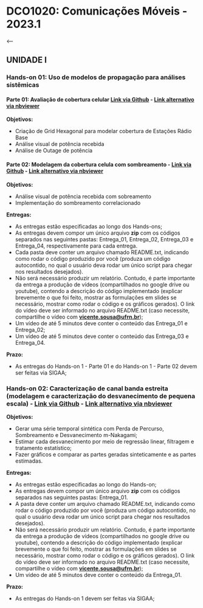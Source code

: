 # DCO1020: Comunicações Móveis - 2023.1

<--

## UNIDADE I

### Hands-on 01: Uso de modelos de propagação para análises sistêmicas

#### Parte 01: Avaliação de cobertura celular [Link via Github](https://github.com/vicentesousa/DCO1020/blob/main/h01_parte01.ipynb) - [Link alternativo via nbviewer](http://nbviewer.jupyter.org/github/vicentesousa/DCO1020/blob/main/h01_parte01.ipynb)

**Objetivos:**
- Criação de Grid Hexagonal para modelar cobertura de Estações Rádio Base
- Análise visual de potência recebida 
- Análise de Outage de potência

####  Parte 02: Modelagem da cobertura celula com sombreamento - [Link via Github](https://github.com/vicentesousa/DCO1020/blob/main/h01_parte02.ipynb) - [Link alternativo via nbviewer](https://nbviewer.jupyter.org/github/vicentesousa/DCO1020/blob/main/h01_parte02.ipynb)

**Objetivos:**
- Análise visual de potência recebida com sobreamento
- Implementação do sombreamento correlacionado 

**Entregas:**
- As entregas estão especificadas ao longo dos Hands-ons;
- As entregas devem compor um único arquivo **zip** com os códigos separados nas seguintes pastas: Entrega_01, Entrega_02, Entrega_03 e Entrega_04, respectivamente para cada entrega. 
- Cada pasta deve conter um arquivo chamado README.txt, indicando como rodar o código produzido por você (produza um código autocontido, no qual o usuário deva rodar um único script para chegar nos resultados desejados). 
- Não será necessário produzir um relatório. Contudo, é parte importante da entrega a produção de vídeos (compartilhados no google drive ou youtube), contendo a descrição do código implementado (explicar brevemente o que foi feito, mostrar as formulações em slides se necessário, mostrar como rodar o código e os gráficos gerados). O link do vídeo deve ser informado no arquivo README.txt (caso necessite, compartilhe o vídeo com **vicente.sousa@ufrn.br**);
- Um vídeo de até 5 minutos deve conter o conteúdo das Entrega_01 e Entrega_02;
- Um vídeo de até 5 minutos deve conter o conteúdo das Entrega_03 e Entrega_04.

**Prazo:**
- As entregas do Hands-on 1 - Parte 01 e do Hands-on 1 - Parte 02 devem ser feitas via SIGAA;

### Hands-on 02: Caracterização de canal banda estreita (modelagem e caracterização do desvanecimento de pequena escala) - [Link via Github](https://github.com/vicentesousa/DCO1020/blob/main/h01_parte_03.ipynb)  - [Link alternativo via nbviewer](https://nbviewer.jupyter.org/github/vicentesousa/DCO1020/blob/main/h01_parte_03.ipynb)

**Objetivos:**
- Gerar uma série temporal sintética com Perda de Percurso, Sombreamento e Desvanecimento m-Nakagami;
- Estimar cada desvanecimento por meio de regressão linear, filtragem e tratamento estatístico;
- Fazer gráficos e comparar as partes geradas sinteticamente e as partes estimadas.

**Entregas:**
- As entregas estão especificadas ao longo do Hands-on;
- As entregas devem compor um único arquivo **zip** com os códigos separados nas seguintes pastas: Entrega_01. 
- A pasta deve conter um arquivo chamado README.txt, indicando como rodar o código produzido por você (produza um código autocontido, no qual o usuário deva rodar um único script para chegar nos resultados desejados). 
- Não será necessário produzir um relatório. Contudo, é parte importante da entrega a produção de vídeos (compartilhados no google drive ou youtube), contendo a descrição do código implementado (explicar brevemente o que foi feito, mostrar as formulações em slides se necessário, mostrar como rodar o código e os gráficos gerados). O link do vídeo deve ser informado no arquivo README.txt (caso necessite, compartilhe o vídeo com **vicente.sousa@ufrn.br**);
- Um vídeo de até 5 minutos deve conter o conteúdo da Entrega_01.

**Prazo:**
- As entregas do Hands-on 1 devem ser feitas via SIGAA;

<!--

## UNIDADE II

### Hands-on 1: OFDM Basics (ortogonalidade, transmissão e recepção, desempenho em canal sem fio) - [Link via Github](https://github.com/vicentesousa/DCO1020_2021_2/blob/main/h02.ipynb) - [Link alternativo via nbviewer](https://nbviewer.jupyter.org/github/vicentesousa/DCO1020/blob/main/h02.ipynb)
#### Objetivos
- Entender a modelagem da multiplexação OFDM;
- Entender o processo de ortogalização entre subportadoras OFDM;
- Entender a modelagem da demultiplexação OFDM;
- Demonstrar o processo de demultiplexação OFDM em canais AWGN.

**A entrega devem compor um único arquivo zip com os códigos e um arquivo chamado README.txt, indicando como rodar o código produzido por você (produza um código autocontido, no qual o usuário deva rodar um único script para chegar nos resultados desejados).** 

**Faz parte da entrega a produção de um vídeo no youtube, de no máximo 5 minutos, contendo uma descrição do relatório e do código implementado (explicar brevemente o que foi feito, mostrar as formulações, mostrar como rodar o código e os gráficos gerados). O link do vídeo deve ser informado no arquivo README.txt. O vídeo é parte bem importante da avaliação.**

**Prazo:**
- As entregas do Hands-on 1 devem ser feitas via SIGAA;

### Hands-on 2: calculadora de taxa de transmissão máxima de sistemas 4G e 5G - [Link via Github](https://github.com/vicentesousa/DCO1020_2021_2/blob/main/h03.ipynb) - [Link alternativo via nbviewer](https://nbviewer.jupyter.org/github/vicentesousa/DCO1020/blob/main/h03.ipynb)

#### Objetivos
- Entender o cálculo de taxa máxima de sistemas 3GPP-LTE (Release 10);
- Modelar o cálculo de taxa máxima de sistemas de comunicação;
- Implementar o cálculo de taxa máxima de sistemas LTE-advanced (Release 10) e 3GPP-NR (Release 15).

**A entrega devem compor um único arquivo zip com os códigos e um arquivo chamado README.txt, indicando como rodar o código produzido por você (produza um código autocontido, no qual o usuário deva rodar um único script para chegar nos resultados desejados).**

**Faz parte da entrega a produção de um vídeo no youtube, de no máximo 5 minutos, contendo uma descrição técnica do cálculo da taxa e do código implementado (explicar brevemente o que foi feito, mostrar as formulações, mostrar como rodar o código e os gráficos gerados). O link do vídeo deve ser informado no arquivo README.txt. O vídeo é parte crucial da avaliação.**

**Importante: O vídeo no youtube deve explicar o funcionamento da interface gráfica e mostrar calculadora funcionando com a taxa mínima e a taxa máxima do sistema.**

**Prazo:**
- As entregas do Hands-on 1 devem ser feitas via SIGAA;

<--

## UNIDADE III

### Protótipo em software para modelagem da SINR e controle de potência do enlace reverso com uma camada de interferência co-canal e reuso 1 - [Link via Github](https://github.com/vicentesousa/DCO1020/blob/main/h05.ipynb) - [Link alternativo via nbviewer](https://nbviewer.jupyter.org/github/vicentesousa/DCO1020_2021_2/blob/main/h05.ipynb)

#### Objetivos
- Entender o cálculo da SINR em sistemas com reúso 1;
- Modelar o controle de potência em sistemas de comunicações móveis;
- Entender código existente e implementar novas funcionalidades.

**Código Básico:**
- O código base está em https://github.com/vicentesousa/DCO1020/tree/main/CODES/HD_05/SKELETON_UPLINK_parte_01_students
- A primeira tarefa, além de entender o projeto, é entender o que já tem implementado no código e indentificar o que precisa ser implementado.

**Prazo:**
- As entregas devem ser feitas via SIGAA.


## UNIDADE III

### Projeto da UNIDADE III - [Link via Github](https://github.com/vicentesousa/DCO1020_2021_2/blob/main/h04.ipynb) - [Link alternativo via nbviewer](https://nbviewer.jupyter.org/github/vicentesousa/DCO1020_2021_2/blob/main/h04.ipynb)
#### Objetivos
- Colocar o aluno em contato com material técnico sobre Sistemas Modernos de Comunicação; 
- Incentivar a preparação de material técnico pelo aluno;
- Avaliar as habilidades de entendimento de leitura técnica, objetividade na apresentação de assuntos técnicos.


**Prazo: 10/02/2022**

## UNIDADE III



## Parte 2

### Hands-on 1: OFDM Basics (ortogonalidade, transmissão e recepção, desempenho em canal sem fio) - [Link via Github](https://github.com/vicentesousa/DCO1020/blob/main/h02.ipynb) - [Link alternativo via nbviewer](https://nbviewer.jupyter.org/github/vicentesousa/DCO1020/blob/main/h02.ipynb)
#### Objetivos
- Entender a modelagem da multiplexação OFDM;
- Entender o processo de ortogalização entre subportadoras OFDM;
- Entender a modelagem da demultiplexação OFDM;
- Demonstrar o processo de demultiplexação OFDM em canais AWGN.

**A entrega devem compor um único arquivo zip com os códigos, o mini-relatório e um arquivo chamado README.txt, indicando como rodar o código produzido por você (produza um código autocontido, no qual o usuário deva rodar um único script para chegar nos resultados desejados). O mini-relatório deve ser técnico (análise dos resultados), mas pode ser administrativo (voltado a comentários sobre a execução do projeto). O arquivo zip deve ser entregue via SIGAA.**

**Faz parte da entrega a produção de um vídeo no youtube, de no máximo 5 minutos, contendo uma descrição do relatório e do código implementado (explicar brevemente o que foi feito, mostrar as formulações, mostrar como rodar o código e os gráficos gerados). O link do vídeo deve ser informado no mini-relatório. O vídeo é parte bem importante da avaliação.**


## Parte 3






# UNIDADE II

**As entregas devem compor um único arquivo zip com os códigos separados nas seguintes pastas: Entrega_01, Entrega_02, Entrega_03, respectivamente para cada entrega. Cada pasta deve conter um arquivo chamado README.txt, indicando como rodar o código produzido por você (produza um código autocontido, no qual o usuário deva rodar um único script para chegar nos resultados desejados). Finalmente, em cada pasta deve conter um documento, de no máximo 2 páginas, relatando algum aspecto que você ache importante destacar sobre cada experimento. O relato pode deve ser técnico (análise de algum resultado) e administrativo (voltado a comentários sobre a execução do projeto). O arquivo zip deve ser entregue via SIGAA.**

**Faz parte da entrega a produção de um vídeo no youtube, de no máximo 5 minutos, contendo uma descrição do código implementado (explicar brevemente o que foi feito, mostrar as formulações, mostrar como rodar o código e os gráficos gerados). O link do vídeo deve ser informado no mini-relatório. O vídeo é parte bem importante da avaliação.**

<!--
